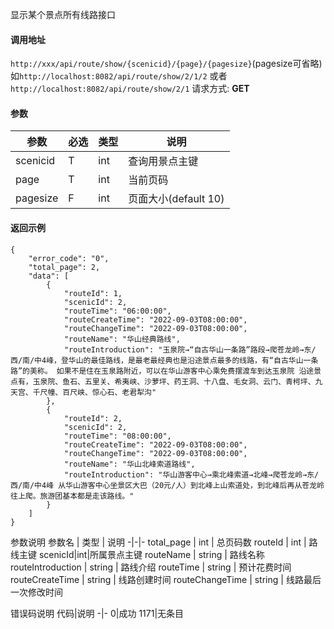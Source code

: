 显示某个景点所有线路接口


#### 调用地址
`http://xxx/api/route/show/{scenicid}/{page}/{pagesize}`(pagesize可省略)
如`http://localhost:8082/api/route/show/2/1/2`
或者`http://localhost:8082/api/route/show/2/1`
请求方式: **GET**


#### 参数
参数 | 必选 | 类型 | 说明
-|-|-|-
scenicid | T | int | 查询用景点主键
page | T | int | 当前页码
pagesize | F | int | 页面大小(default 10)

#### 返回示例
```
{
    "error_code": "0",
    "total_page": 2,
    "data": [
        {
            "routeId": 1,
            "scenicId": 2,
            "routeTime": "06:00:00",
            "routeCreateTime": "2022-09-03T08:00:00",
            "routeChangeTime": "2022-09-03T08:00:00",
            "routeName": "华山经典路线",
            "routeIntroduction": "玉泉院→“自古华山一条路”路段→爬苍龙岭→东/西/南/中4峰，登华山的最佳路线，是最老最经典也是沿途景点最多的线路，有“自古华山一条路”的美称。 如果不是住在玉泉路附近，可以在华山游客中心乘免费摆渡车到达玉泉院 沿途景点有，玉泉院、鱼石、五里关、希夷峡、沙萝坪、药王洞、十八盘、毛女洞、云门、青柯坪、九天宫、千尺幢、百尺峡、惊心石、老君犁沟"
        },
        {
            "routeId": 2,
            "scenicId": 2,
            "routeTime": "08:00:00",
            "routeCreateTime": "2022-09-03T08:00:00",
            "routeChangeTime": "2022-09-03T08:00:00",
            "routeName": "华山北峰索道路线",
            "routeIntroduction": "华山游客中心→乘北峰索道→北峰→爬苍龙岭→东/西/南/中4峰 从华山游客中心坐景区大巴（20元/人）到北峰上山索道处，到北峰后再从苍龙岭往上爬。旅游团基本都是走该路线。"
        }
    ]
}

```
参数说明
参数名 | 类型 | 说明
-|-|-
total_page | int | 总页码数
routeId | int | 路线主键
scenicId|int|所属景点主键
routeName | string | 路线名称
routeIntroduction | string | 路线介绍
routeTime | string | 预计花费时间
routeCreateTime | string | 线路创建时间
routeChangeTime | string | 线路最后一次修改时间

错误码说明
代码|说明
-|-
0|成功
1171|无条目

